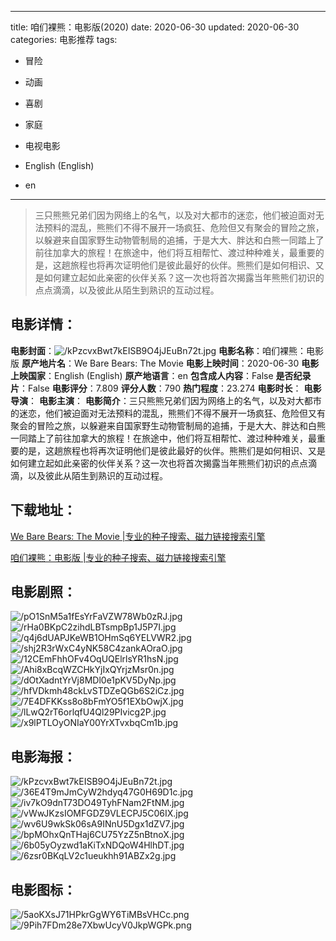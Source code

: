 
---
title: 咱们裸熊：电影版(2020)
date: 2020-06-30
updated: 2020-06-30
categories: 电影推荐
tags:
- 冒险
- 动画
- 喜剧
- 家庭
- 电视电影

- English (English)
- en
---


> 三只熊熊兄弟们因为网络上的名气，以及对大都市的迷恋，他们被迫面对无法预料的混乱，熊熊们不得不展开一场疯狂、危险但又有聚会的冒险之旅，以躲避来自国家野生动物管制局的追捕，于是大大、胖达和白熊一同踏上了前往加拿大的旅程！在旅途中，他们将互相帮忙、渡过种种难关，最重要的是，这趟旅程也将再次证明他们是彼此最好的伙伴。熊熊们是如何相识、又是如何建立起如此亲密的伙伴关系？这一次也将首次揭露当年熊熊们初识的点点滴滴，以及彼此从陌生到熟识的互动过程。

## **电影详情**：

**电影封面**：<img src="https://image.tmdb.org/t/p/w200/kPzcvxBwt7kEISB9O4jJEuBn72t.jpg" alt="/kPzcvxBwt7kEISB9O4jJEuBn72t.jpg" title="/kPzcvxBwt7kEISB9O4jJEuBn72t.jpg">
**电影名称**：咱们裸熊：电影版
**原产地片名**：We Bare Bears: The Movie
**电影上映时间**：2020-06-30
**电影上映国家**：English (English)
**原产地语言**：en
**包含成人内容**：False
**是否纪录片**：False
**电影评分**：7.809
**评分人数**：790
**热门程度**：23.274
**电影时长**：
**电影导演**：
**电影主演**：
**电影简介**：三只熊熊兄弟们因为网络上的名气，以及对大都市的迷恋，他们被迫面对无法预料的混乱，熊熊们不得不展开一场疯狂、危险但又有聚会的冒险之旅，以躲避来自国家野生动物管制局的追捕，于是大大、胖达和白熊一同踏上了前往加拿大的旅程！在旅途中，他们将互相帮忙、渡过种种难关，最重要的是，这趟旅程也将再次证明他们是彼此最好的伙伴。熊熊们是如何相识、又是如何建立起如此亲密的伙伴关系？这一次也将首次揭露当年熊熊们初识的点点滴滴，以及彼此从陌生到熟识的互动过程。

## **下载地址**：
[We Bare Bears: The Movie |专业的种子搜索、磁力链接搜索引擎](https://movie.amd794.com:2083/?search=We%20Bare%20Bears%3A%20The%20Movie&ordering=&mode=match_phrase&page_size=10&page=1)

[咱们裸熊：电影版 |专业的种子搜索、磁力链接搜索引擎](https://movie.amd794.com:2083/?search=%E5%92%B1%E4%BB%AC%E8%A3%B8%E7%86%8A%EF%BC%9A%E7%94%B5%E5%BD%B1%E7%89%88&ordering=&mode=match_phrase&page_size=10&page=1)
 

## **电影剧照**：
<img src="https://image.tmdb.org/t/p/original/pO1SnM5a1fEsYrFaVZW78Wb0zRJ.jpg" alt="/pO1SnM5a1fEsYrFaVZW78Wb0zRJ.jpg" title="/pO1SnM5a1fEsYrFaVZW78Wb0zRJ.jpg"><img src="https://image.tmdb.org/t/p/original/rHa0BKpC2zihdLBTsmpBp1J5P7I.jpg" alt="/rHa0BKpC2zihdLBTsmpBp1J5P7I.jpg" title="/rHa0BKpC2zihdLBTsmpBp1J5P7I.jpg"><img src="https://image.tmdb.org/t/p/original/q4j6dUAPJKeWB1OHmSq6YELVWR2.jpg" alt="/q4j6dUAPJKeWB1OHmSq6YELVWR2.jpg" title="/q4j6dUAPJKeWB1OHmSq6YELVWR2.jpg"><img src="https://image.tmdb.org/t/p/original/shj2R3rWxC4yNK58C4zankAOraO.jpg" alt="/shj2R3rWxC4yNK58C4zankAOraO.jpg" title="/shj2R3rWxC4yNK58C4zankAOraO.jpg"><img src="https://image.tmdb.org/t/p/original/12CEmFhhOFv4OqUQElrlsYR1hsN.jpg" alt="/12CEmFhhOFv4OqUQElrlsYR1hsN.jpg" title="/12CEmFhhOFv4OqUQElrlsYR1hsN.jpg"><img src="https://image.tmdb.org/t/p/original/Ahi8xBcqWZCHkYjIxQYrjzMsr0n.jpg" alt="/Ahi8xBcqWZCHkYjIxQYrjzMsr0n.jpg" title="/Ahi8xBcqWZCHkYjIxQYrjzMsr0n.jpg"><img src="https://image.tmdb.org/t/p/original/dOtXadntYrVj8MDl0e1pKV5DyNp.jpg" alt="/dOtXadntYrVj8MDl0e1pKV5DyNp.jpg" title="/dOtXadntYrVj8MDl0e1pKV5DyNp.jpg"><img src="https://image.tmdb.org/t/p/original/hfVDkmh48ckLvSTDZeQGb6S2iCz.jpg" alt="/hfVDkmh48ckLvSTDZeQGb6S2iCz.jpg" title="/hfVDkmh48ckLvSTDZeQGb6S2iCz.jpg"><img src="https://image.tmdb.org/t/p/original/7E4DFKKss8o8bFmYO5f1EXbOwjX.jpg" alt="/7E4DFKKss8o8bFmYO5f1EXbOwjX.jpg" title="/7E4DFKKss8o8bFmYO5f1EXbOwjX.jpg"><img src="https://image.tmdb.org/t/p/original/lLwQ2rT6orlqfU4Ql29PIvicg2P.jpg" alt="/lLwQ2rT6orlqfU4Ql29PIvicg2P.jpg" title="/lLwQ2rT6orlqfU4Ql29PIvicg2P.jpg"><img src="https://image.tmdb.org/t/p/original/x9lPTLOyONIaY00YrXTvxbqCm1b.jpg" alt="/x9lPTLOyONIaY00YrXTvxbqCm1b.jpg" title="/x9lPTLOyONIaY00YrXTvxbqCm1b.jpg">

## **电影海报**：
<img src="https://image.tmdb.org/t/p/original/kPzcvxBwt7kEISB9O4jJEuBn72t.jpg" alt="/kPzcvxBwt7kEISB9O4jJEuBn72t.jpg" title="/kPzcvxBwt7kEISB9O4jJEuBn72t.jpg"><img src="https://image.tmdb.org/t/p/original/36E4T9mJmCyW2hdyq47G0H69D1c.jpg" alt="/36E4T9mJmCyW2hdyq47G0H69D1c.jpg" title="/36E4T9mJmCyW2hdyq47G0H69D1c.jpg"><img src="https://image.tmdb.org/t/p/original/iv7kO9dnT73DO49TyhFNam2FtNM.jpg" alt="/iv7kO9dnT73DO49TyhFNam2FtNM.jpg" title="/iv7kO9dnT73DO49TyhFNam2FtNM.jpg"><img src="https://image.tmdb.org/t/p/original/vWwJKzsIOMFGDZ9VLECPJ5C06IX.jpg" alt="/vWwJKzsIOMFGDZ9VLECPJ5C06IX.jpg" title="/vWwJKzsIOMFGDZ9VLECPJ5C06IX.jpg"><img src="https://image.tmdb.org/t/p/original/wv6U9wkSk06sA9INnU5Dgx1dZV7.jpg" alt="/wv6U9wkSk06sA9INnU5Dgx1dZV7.jpg" title="/wv6U9wkSk06sA9INnU5Dgx1dZV7.jpg"><img src="https://image.tmdb.org/t/p/original/bpMOhxQnTHaj6CU75YzZ5nBtnoX.jpg" alt="/bpMOhxQnTHaj6CU75YzZ5nBtnoX.jpg" title="/bpMOhxQnTHaj6CU75YzZ5nBtnoX.jpg"><img src="https://image.tmdb.org/t/p/original/6b05yOyzwd1aKiTxNDQoW4HlhDT.jpg" alt="/6b05yOyzwd1aKiTxNDQoW4HlhDT.jpg" title="/6b05yOyzwd1aKiTxNDQoW4HlhDT.jpg"><img src="https://image.tmdb.org/t/p/original/6zsr0BKqLV2c1ueukhh91ABZx2g.jpg" alt="/6zsr0BKqLV2c1ueukhh91ABZx2g.jpg" title="/6zsr0BKqLV2c1ueukhh91ABZx2g.jpg">

## **电影图标**：
<img src="https://image.tmdb.org/t/p/original/5aoKXsJ71HPkrGgWY6TiMBsVHCc.png" alt="/5aoKXsJ71HPkrGgWY6TiMBsVHCc.png" title="/5aoKXsJ71HPkrGgWY6TiMBsVHCc.png"><img src="https://image.tmdb.org/t/p/original/9Pih7FDm28e7XbwUcyV0JkpWGPk.png" alt="/9Pih7FDm28e7XbwUcyV0JkpWGPk.png" title="/9Pih7FDm28e7XbwUcyV0JkpWGPk.png">
